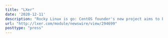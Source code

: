 ```yaml
---
title: "LXer"
date: '2020-12-11'
description: "Rocky Linux is go: CentOS founder's new project aims to be 100% compatible with Red Hat Enterprise Linux"
url: "http://lxer.com/module/newswire/view/294699"
posttype: "press"
---
```

